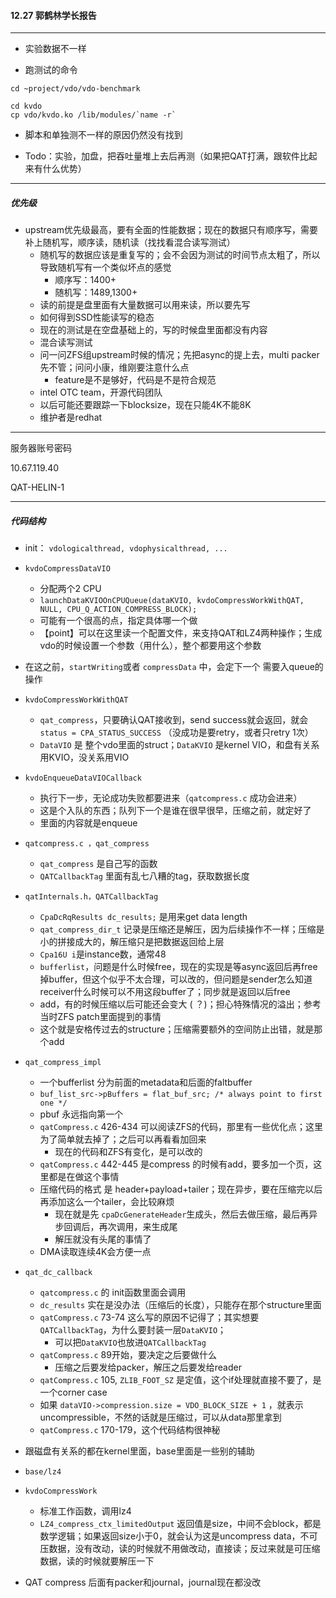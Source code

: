 #### 12.27 郭鹤林学长报告

---

* 实验数据不一样

* 跑测试的命令

```
cd ~project/vdo/vdo-benchmark

cd kvdo
cp vdo/kvdo.ko /lib/modules/`name -r`
```

* 脚本和单独测不一样的原因仍然没有找到

  

* Todo：实验，加盘，把吞吐量堆上去后再测（如果把QAT打满，跟软件比起来有什么优势）

---

##### 优先级

* upstream优先级最高，要有全面的性能数据；现在的数据只有顺序写，需要补上随机写，顺序读，随机读（找找看混合读写测试）
  * 随机写的数据应该是重复写的；会不会因为测试的时间节点太粗了，所以导致随机写有一个类似坏点的感觉
    * 顺序写：1400+
    * 随机写：1489,1300+
  * 读的前提是盘里面有大量数据可以用来读，所以要先写
  * 如何得到SSD性能读写的稳态
  * 现在的测试是在空盘基础上的，写的时候盘里面都没有内容
  * 混合读写测试
  * 问一问ZFS组upstream时候的情况；先把async的提上去，multi packer先不管；问问小康，维刚要注意什么点
    * feature是不是够好，代码是不是符合规范
  * intel OTC team，开源代码团队
  * 以后可能还要跟踪一下blocksize，现在只能4K不能8K
  * 维护者是redhat

---

服务器账号密码

10.67.119.40

QAT-HELIN-1

---

##### 代码结构

* init： `vdologicalthread, vdophysicalthread, ...`
* `kvdoCompressDataVIO`
  * 分配两个2 CPU
  * ```launchDataKVIOOnCPUQueue(dataKVIO, kvdoCompressWorkWithQAT, NULL, CPU_Q_ACTION_COMPRESS_BLOCK);```
  * 可能有一个很高的点，指定具体哪一个做
  * 【point】可以在这里读一个配置文件，来支持QAT和LZ4两种操作；生成vdo的时候设置一个参数（用什么），整个都要用这个参数
* 在这之前，`startWriting`或者 `compressData` 中，会定下一个 需要入queue的操作
* `kvdoCompressWorkWithQAT`
  * `qat_compress`，只要确认QAT接收到，send success就会返回，就会 `status = CPA_STATUS_SUCCESS` （没成功是要retry，或者只retry 1次）
  * `DataVIO` 是 整个vdo里面的struct；`DataKVIO` 是kernel VIO，和盘有关系用KVIO，没关系用VIO
* `kvdoEnqueueDataVIOCallback`
  * 执行下一步，无论成功失败都要进来（`qatcompress.c` 成功会进来）
  * 这是个入队的东西；队列下一个是谁在很早很早，压缩之前，就定好了
  * 里面的内容就是enqueue
* `qatcompress.c ，qat_compress` 
  * `qat_compress` 是自己写的函数
  * `QATCallbackTag` 里面有乱七八糟的tag，获取数据长度
* `qatInternals.h，QATCallbackTag`
  * `CpaDcRqResults dc_results;` 是用来get data length
  * `qat_compress_dir_t` 记录是压缩还是解压，因为后续操作不一样；压缩是小的拼接成大的，解压缩只是把数据返回给上层
  * `Cpa16U i`是instance数，通常48
  * `bufferlist`，问题是什么时候free，现在的实现是等async返回后再free掉buffer，但这个似乎不太合理，可以改的，但问题是sender怎么知道receiver什么时候可以不用这段buffer了；同步就是返回以后free
  * add，有的时候压缩以后可能还会变大 ( ？)；担心特殊情况的溢出；参考当时ZFS patch里面提到的事情
  * 这个就是安格传过去的structure；压缩需要额外的空间防止出错，就是那个add
* `qat_compress_impl`
  * 一个bufferlist 分为前面的metadata和后面的faltbuffer
  * `buf_list_src->pBuffers = flat_buf_src; /* always point to first one */`
  * pbuf 永远指向第一个
  * `qatCompress.c`   426-434 可以阅读ZFS的代码，那里有一些优化点；这里为了简单就去掉了；之后可以再看看加回来
    * 现在的代码和ZFS有变化，是可以改的
  * `qatCompress.c`   442-445 是compress 的时候有add，要多加一个页，这里都是在做这个事情
  * 压缩代码的格式 是 header+payload+tailer；现在异步，要在压缩完以后再添加这么一个tailer，会比较麻烦
    * 现在就是先 `cpaDcGenerateHeader`生成头，然后去做压缩，最后再异步回调后，再次调用，来生成尾
    * 解压就没有头尾的事情了
  * DMA读取连续4K会方便一点
* `qat_dc_callback`
  * `qatcompress.c` 的 init函数里面会调用
  * `dc_results` 实在是没办法（压缩后的长度），只能存在那个structure里面
  * `qatCompress.c`   73-74 这么写的原因不记得了；其实想要`QATCallbackTag`，为什么要封装一层`DataKVIO`；
    * 可以把`DataKVIO`也放进`QATCallbackTag`
  * `qatCompress.c`   89开始，要决定之后要做什么
    * 压缩之后要发给packer，解压之后要发给reader
  * `qatCompress.c`   105, `ZLIB_FOOT_SZ` 是定值，这个if处理就直接不要了，是一个corner case
  * 如果 `dataVIO->compression.size = VDO_BLOCK_SIZE + 1` ，就表示uncompressible，不然的话就是压缩过，可以从data那里拿到
  * `qatCompress.c`   170-179，这个代码结构很神秘

* 跟磁盘有关系的都在kernel里面，base里面是一些别的辅助

* `base/lz4`
* `kvdoCompressWork`
  * 标准工作函数，调用lz4
  * `LZ4_compress_ctx_limitedOutput` 返回值是size，中间不会block，都是数学逻辑；如果返回size小于0，就会认为这是uncompress data，不可压数据，没有改动，读的时候就不用做改动，直接读；反过来就是可压缩数据，读的时候就要解压一下



* QAT compress 后面有packer和journal，journal现在都没改

